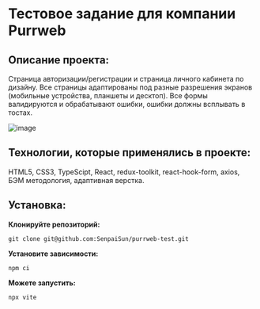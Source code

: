 # Тестовое задание для компании Purrweb
## Описание проекта:
Cтраница авторизации/регистрации и страница личного кабинета по дизайну.
Все страницы адаптированы под разные разрешения экранов (мобильные устройства, планшеты и десктоп).
Все формы валидируются и обрабатывают ошибки, ошибки должны всплывать в тостах.

![image](https://github.com/SenpaiSun/purrweb-test-second/assets/100027896/030a049a-338a-4ff1-bd9c-7bd15daf9784)

## Технологии, которые применялись в проекте:
HTML5, CSS3, TypeScipt, React, redux-toolkit, react-hook-form, axios, БЭМ методология, адаптивная верстка.

## Установка:

**Клонируйте репозиторий:**

`git clone git@github.com:SenpaiSun/purrweb-test.git`

**Установите зависимости:**

`npm ci`

**Можете запустить:**

`npx vite`
